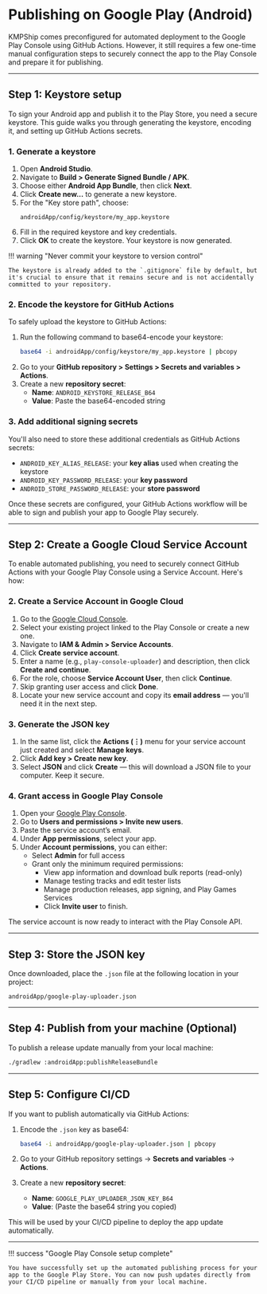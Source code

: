 # Publishing on Google Play (Android)

KMPShip comes preconfigured for automated deployment to the Google Play Console using GitHub Actions. However, it still requires a few one-time manual configuration steps to securely connect the app to the Play Console and prepare it for publishing.

---

## Step 1: Keystore setup

To sign your Android app and publish it to the Play Store, you need a secure keystore. This guide walks you through generating the keystore, encoding it, and setting up GitHub Actions secrets.

### 1. Generate a keystore

1. Open **Android Studio**.
2. Navigate to **Build > Generate Signed Bundle / APK**.
3. Choose either **Android App Bundle**, then click **Next**.
4. Click **Create new\...** to generate a new keystore.
5. For the "Key store path", choose:
   ```
   androidApp/config/keystore/my_app.keystore
   ```
6. Fill in the required keystore and key credentials.
7. Click **OK** to create the keystore. Your keystore is now generated.

!!! warning "Never commit your keystore to version control"

    The keystore is already added to the `.gitignore` file by default, but it's crucial to ensure that it remains secure and is not accidentally committed to your repository.

### 2. Encode the keystore for GitHub Actions

To safely upload the keystore to GitHub Actions:

1. Run the following command to base64-encode your keystore:
   ```bash
   base64 -i androidApp/config/keystore/my_app.keystore | pbcopy
   ```
2. Go to your **GitHub repository > Settings > Secrets and variables > Actions**.
3. Create a new **repository secret**:
    * **Name**: `ANDROID_KEYSTORE_RELEASE_B64`
    * **Value**: Paste the base64-encoded string

### 3. Add additional signing secrets

You'll also need to store these additional credentials as GitHub Actions secrets:

* `ANDROID_KEY_ALIAS_RELEASE`: your **key alias** used when creating the keystore
* `ANDROID_KEY_PASSWORD_RELEASE`: your **key password**
* `ANDROID_STORE_PASSWORD_RELEASE`: your **store password**

Once these secrets are configured, your GitHub Actions workflow will be able to sign and publish your app to Google Play securely.

---

## Step 2: Create a Google Cloud Service Account

To enable automated publishing, you need to securely connect GitHub Actions with your Google Play Console using a Service Account. Here's how:

### 2. Create a Service Account in Google Cloud

1. Go to the [Google Cloud Console](https://console.cloud.google.com/).
2. Select your existing project linked to the Play Console or create a new one.
3. Navigate to **IAM & Admin > Service Accounts**.
4. Click **Create service account**.
5. Enter a name (e.g., `play-console-uploader`) and description, then click **Create and continue**.
6. For the role, choose **Service Account User**, then click **Continue**.
7. Skip granting user access and click **Done**.
8. Locate your new service account and copy its **email address** — you'll need it in the next step.

### 3. Generate the JSON key

1. In the same list, click the **Actions (⋮)** menu for your service account just created and select **Manage keys**.
2. Click **Add key > Create new key**.
3. Select **JSON** and click **Create** — this will download a JSON file to your computer. Keep it secure.

### 4. Grant access in Google Play Console

1. Open your [Google Play Console](https://play.google.com/console).
2. Go to **Users and permissions > Invite new users**.
3. Paste the service account’s email.
4. Under **App permissions**, select your app.
5. Under **Account permissions**, you can either:
    * Select **Admin** for full access
    * Grant only the minimum required permissions:
        * View app information and download bulk reports (read-only)
        * Manage testing tracks and edit tester lists
        * Manage production releases, app signing, and Play Games Services
        * Click **Invite user** to finish.

The service account is now ready to interact with the Play Console API.

---

## Step 3: Store the JSON key

Once downloaded, place the `.json` file at the following location in your project:

```
androidApp/google-play-uploader.json
```

---

## Step 4: Publish from your machine (Optional)

To publish a release update manually from your local machine:

```bash
./gradlew :androidApp:publishReleaseBundle
```

---

## Step 5: Configure CI/CD

If you want to publish automatically via GitHub Actions:

1. Encode the `.json` key as base64:

    ```bash
    base64 -i androidApp/google-play-uploader.json | pbcopy
    ```

2. Go to your GitHub repository settings → **Secrets and variables** → **Actions**.
3. Create a new **repository secret**:
    * **Name**: `GOOGLE_PLAY_UPLOADER_JSON_KEY_B64`
    * **Value**: (Paste the base64 string you copied)

This will be used by your CI/CD pipeline to deploy the app update automatically.

---

!!! success "Google Play Console setup complete"

    You have successfully set up the automated publishing process for your app to the Google Play Store. You can now push updates directly from your CI/CD pipeline or manually from your local machine.
